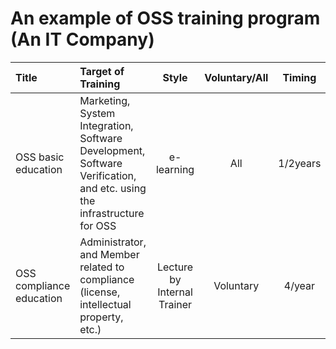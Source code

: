 # An example of OSS training program (An IT Company)

|  Title |  Target of Training |  Style |  Voluntary/All |  Timing |  English |
|:----------------|:--------------------|:------:|:--------------:|:-------:|:--------:|
| OSS basic education |  Marketing, System Integration, Software Development, Software Verification, and etc. using the infrastructure for OSS | e-learning |  All |  1/2years |  Y  |
| OSS compliance education | Administrator, and Member related to compliance (license, intellectual property, etc.) | Lecture by Internal Trainer | Voluntary |  4/year |  N  |

